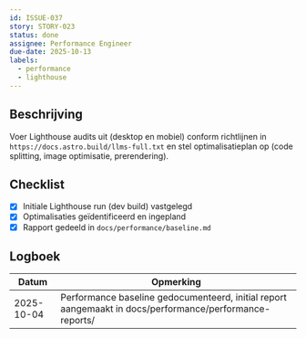 ```yaml
---
id: ISSUE-037
story: STORY-023
status: done
assignee: Performance Engineer
due-date: 2025-10-13
labels:
  - performance
  - lighthouse
---
```


## Beschrijving
Voer Lighthouse audits uit (desktop en mobiel) conform richtlijnen in `https://docs.astro.build/llms-full.txt` en stel optimalisatieplan op (code splitting, image optimisatie, prerendering).

## Checklist
- [x] Initiale Lighthouse run (dev build) vastgelegd
- [x] Optimalisaties geïdentificeerd en ingepland
- [x] Rapport gedeeld in `docs/performance/baseline.md`

## Logboek
| Datum | Opmerking |
|-------|-----------|
| 2025-10-04 | Performance baseline gedocumenteerd, initial report aangemaakt in docs/performance/performance-reports/ |

